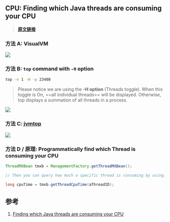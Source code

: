 ﻿

## CPU: Finding which Java threads are consuming your CPU

> [**原文链接**](http://www.mastertheboss.com/jboss-server/jboss-monitoring/finding-which-java-threads-are-consuming-your-cpu)



### 方法 A: VisualVM

![](https://picgo-notes.oss-cn-beijing.aliyuncs.com/img/jvm_thread_cpu_usage_visualvm_20210625104607.png)



### 方法 B: `top` command with `-H` option

```bash
top -n 1 -H -p 23408
```

> Please notice we are using the **-H option** (Threads toggle). When this toggle is On, ==all individual threads== will be displayed. Otherwise, top displays a summation of all threads in a process.



![](https://picgo-notes.oss-cn-beijing.aliyuncs.com/img/jvm_thread_cpu_usage_top_20210625105537.png)



### 方法 C: [jvmtop](https://github.com/patric-r/jvmtop) 

![](https://picgo-notes.oss-cn-beijing.aliyuncs.com/img/jvm_thread_cpu_usage_jvmtop_20210625105852.png)



### 方法 D / 原理: Programmatically find which Thread is consuming your CPU

```java
ThreadMXBean tmxb = ManagementFactory.getThreadMXBean();

// Then you can query how much a specific thread is consuming by using:

long cpuTime = tmxb.getThreadCpuTime(aThreadID);
```







## 参考

1. [Finding which Java threads are consuming your CPU](http://www.mastertheboss.com/jboss-server/jboss-monitoring/finding-which-java-threads-are-consuming-your-cpu)